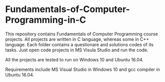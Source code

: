 # Fundamentals-of-Computer-Programming-in-C
This repository contains Fundamentals of Computer Programming course projects. All projects are written in C language, whereas some in C++ language. Each folder contains a questionare and solutions codes of its tasks. Just open code projects in MS Visula Studio and run the code.

All the projects are tested to run on Windows 10 and Ubuntu 16.04.

Requirements include MS Visual Studio in Windows 10 and gcc compiler in Ubuntu 16.04.
